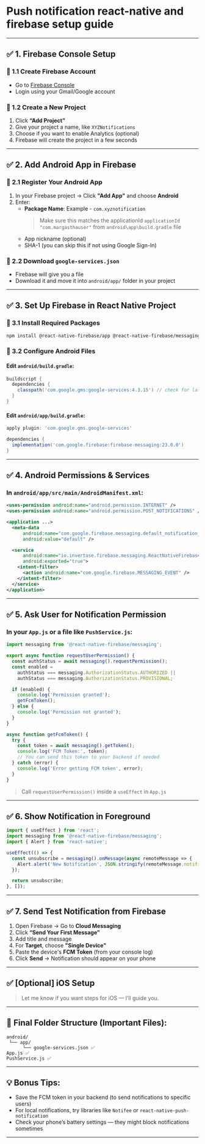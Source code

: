 # Push notification react-native and firebase setup guide
---

## ✅ **1. Firebase Console Setup**

### 🔹 1.1 Create Firebase Account
- Go to [Firebase Console](https://console.firebase.google.com/)
- Login using your Gmail/Google account

### 🔹 1.2 Create a New Project
1. Click **“Add Project”**
2. Give your project a name, like `XYZNotifications`
3. Choose if you want to enable Analytics (optional)
4. Firebase will create the project in a few seconds

---

## ✅ **2. Add Android App in Firebase**

### 🔹 2.1 Register Your Android App
1. In your Firebase project → Click **"Add App"** and choose **Android**
2. Enter:
   - **Package Name**: Example - `com.xyznotification`
     > Make sure this matches the applicationId `applicationId "com.margasthauser"` from `android\app\build.gradle` file
   - App nickname (optional)
   - SHA-1 (you can skip this if not using Google Sign-In)

### 🔹 2.2 Download `google-services.json`
- Firebase will give you a file
- Download it and move it into `android/app/` folder in your project

---

## ✅ **3. Set Up Firebase in React Native Project**

### 🔹 3.1 Install Required Packages

```bash
npm install @react-native-firebase/app @react-native-firebase/messaging
```

### 🔹 3.2 Configure Android Files

#### Edit `android/build.gradle`:

```gradle
buildscript {
  dependencies {
    classpath('com.google.gms:google-services:4.3.15') // check for latest
  }
}
```

#### Edit `android/app/build.gradle`:

```gradle
apply plugin: 'com.google.gms.google-services'

dependencies {
  implementation('com.google.firebase:firebase-messaging:23.0.0')
}
```

---

## ✅ **4. Android Permissions & Services**

### In `android/app/src/main/AndroidManifest.xml`:

```xml
<uses-permission android:name="android.permission.INTERNET" />
<uses-permission android:name="android.permission.POST_NOTIFICATIONS" />

<application ...>
  <meta-data
      android:name="com.google.firebase.messaging.default_notification_channel_id"
      android:value="default" />

  <service
      android:name="io.invertase.firebase.messaging.ReactNativeFirebaseMessagingService"
      android:exported="true">
    <intent-filter>
      <action android:name="com.google.firebase.MESSAGING_EVENT" />
    </intent-filter>
  </service>
</application>
```

---

## ✅ **5. Ask User for Notification Permission**

### In your `App.js` or a file like `PushService.js`:

```js
import messaging from '@react-native-firebase/messaging';

export async function requestUserPermission() {
  const authStatus = await messaging().requestPermission();
  const enabled =
    authStatus === messaging.AuthorizationStatus.AUTHORIZED ||
    authStatus === messaging.AuthorizationStatus.PROVISIONAL;

  if (enabled) {
    console.log('Permission granted');
    getFcmToken();
  } else {
    console.log('Permission not granted');
  }
}

async function getFcmToken() {
  try {
    const token = await messaging().getToken();
    console.log('FCM Token:', token);
    // You can send this token to your backend if needed
  } catch (error) {
    console.log('Error getting FCM token', error);
  }
}
```

> Call `requestUserPermission()` inside a `useEffect` in `App.js`

---

## ✅ **6. Show Notification in Foreground**

```js
import { useEffect } from 'react';
import messaging from '@react-native-firebase/messaging';
import { Alert } from 'react-native';

useEffect(() => {
  const unsubscribe = messaging().onMessage(async remoteMessage => {
    Alert.alert('New Notification', JSON.stringify(remoteMessage.notification));
  });

  return unsubscribe;
}, []);
```

---

## ✅ **7. Send Test Notification from Firebase**

1. Open Firebase → Go to **Cloud Messaging**
2. Click **“Send Your First Message”**
3. Add title and message
4. For **Target**, choose **"Single Device"**
5. Paste the device's **FCM Token** (from your console log)
6. Click **Send** → Notification should appear on your phone

---

## ✅ [Optional] iOS Setup
> Let me know if you want steps for iOS — I’ll guide you.

---

## 📁 Final Folder Structure (Important Files):

```
android/
 └── app/
      └── google-services.json ✅
App.js ✅
PushService.js ✅
```

---

## 💡 Bonus Tips:

- Save the FCM token in your backend (to send notifications to specific users)
- For local notifications, try libraries like `Notifee` or `react-native-push-notification`
- Check your phone’s battery settings — they might block notifications sometimes

---
 
